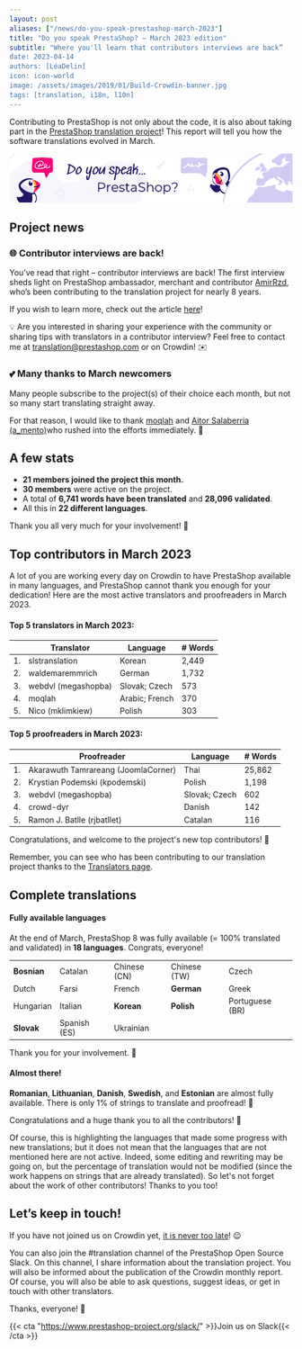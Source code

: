 ```yaml
---
layout: post
aliases: ["/news/do-you-speak-prestashop-march-2023"]
title: "Do you speak PrestaShop? – March 2023 edition"
subtitle: "Where you'll learn that contributors interviews are back”
date: 2023-04-14
authors: [LéaDelin]
icon: icon-world
image: /assets/images/2019/01/Build-Crowdin-banner.jpg
tags: [translation, i18n, l10n]
---
```


Contributing to PrestaShop is not only about the code, it is also about taking part in the [PrestaShop translation project](https://crowdin.com/project/prestashop-official)! This report will tell you how the software translations evolved in March.

![Crowdin Monthly banner](/assets/images/2019/01/Build-Crowdin-banner.jpg)

## Project news

### 🌐 Contributor interviews are back!

You’ve read that right – contributor interviews are back! 
The first interview sheds light on PrestaShop ambassador, merchant and contributor [AmirRzd](https://crowdin.com/profile/amirrzd), who’s been contributing to the translation project for nearly 8 years. 

If you wish to learn more, check out the article [here](PLACEHOLDER)!

💡 Are you interested in sharing your experience with the community or sharing tips with translators in a contributor interview? 
Feel free to contact me at translation@prestashop.com or on Crowdin! ✉️

### 💕 Many thanks to March newcomers

Many people subscribe to the project(s) of their choice each month, but not so many start translating straight away. 

For that reason, I would like to thank [moqlah](https://crowdin.com/profile/moqlah) and [Aitor Salaberria (a_mento)](https://crowdin.com/profile/a_mento/activity)who rushed into the efforts immediately. 👏

## A few stats

* **21 members joined the project this month.**
* **30 members** were active on the project.
* A total of **6,741 words have been translated** and **28,096 validated**.
* All this in **22 different languages**.
 
Thank you all very much for your involvement! 🙌

## Top contributors in March 2023
 
A lot of you are working every day on Crowdin to have PrestaShop available in many languages, and PrestaShop cannot thank you enough for your dedication! Here are the most active translators and proofreaders in March 2023.
 
#### Top 5 translators in March 2023:
 
| |Translator | Language | # Words
|-|---------- | -------- | ----------------
| 1. | slstranslation | Korean | 2,449
| 2. | waldemaremmrich | German | 1,732
| 3. | webdvl (megashopba) | Slovak; Czech | 573
| 4. | moqlah | Arabic; French | 370
| 5. | Nico (mklimkiew) | Polish | 303

#### Top 5 proofreaders in March 2023:
 
| | Proofreader | Language | # Words
|-| ---------- | -------- | ----------------
| 1. | Akarawuth Tamrareang (JoomlaCorner) | Thai | 25,862
| 2. | Krystian Podemski (kpodemski) | Polish | 1,198
| 3. | webdvl (megashopba) | Slovak; Czech | 602
| 4. | crowd-dyr | Danish | 142
| 5. | Ramon J. Batlle (rjbatllet) | Catalan | 116

Congratulations, and welcome to the project's new top contributors! :clap:
 
Remember, you can see who has been contributing to our translation project thanks to the [Translators page](https://translators.prestashop.com/).
 
## Complete translations
 
#### Fully available languages
 
At the end of March, PrestaShop 8 was fully available (= 100% translated and validated) in **18 languages**. Congrats, everyone!

||||||
|-----------|--------------|--------------|--------------|-----------------|
| **Bosnian**   | Catalan      | Chinese (CN) | Chinese (TW) | Czech           |
| Dutch     | Farsi        | French       | **German**       | Greek           |
| Hungarian | Italian      | **Korean**       | **Polish**       | Portuguese (BR) |
| **Slovak**    | Spanish (ES) | Ukrainian    |              |                 |

Thank you for your involvement. :tada:
 
#### Almost there!

**Romanian**, **Lithuanian**, **Danish**, **Swedish**, and **Estonian** are almost fully available. There is only 1% of strings to translate and proofread! 💪

Congratulations and a huge thank you to all the contributors! 🎉
 
Of course, this is highlighting the languages that made some progress with new translations; but it does not mean that the languages that are not mentioned here are not active.
Indeed, some editing and rewriting may be going on, but the percentage of translation would not be modified (since the work happens on strings that are already translated). So let's not forget about the work of other contributors! Thanks to you too!

## Let’s keep in touch!

If you have not joined us on Crowdin yet, [it is never too late](https://crowdin.com/project/prestashop-official)! :wink:

You can also join the #translation channel of the PrestaShop Open Source Slack. On this channel, I share information about the translation project. You will also be informed about the publication of the Crowdin monthly report. Of course, you will also be able to ask questions, suggest ideas, or get in touch with other translators.

Thanks, everyone! 🙌

{{< cta "https://www.prestashop-project.org/slack/" >}}Join us on Slack{{< /cta >}}

